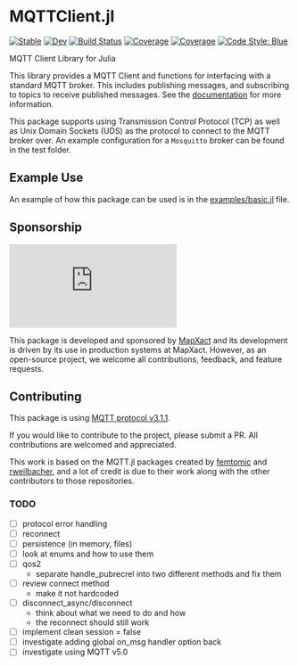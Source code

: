 # MQTTClient.jl

[![Stable](https://img.shields.io/badge/docs-stable-blue.svg)](https://JuliaMessaging.github.io/MQTTClient.jl/stable/)
[![Dev](https://img.shields.io/badge/docs-dev-blue.svg)](https://JuliaMessaging.github.io/MQTTClient.jl/dev/)
[![Build Status](https://github.com/JuliaMessaging/MQTTClient.jl/actions/workflows/CI.yml/badge.svg?branch=main)](https://github.com/JuliaMessaging/MQTTClient.jl/actions/workflows/CI.yml?query=branch%3Amain)
[![Coverage](https://codecov.io/gh/JuliaMessaging/MQTTClient.jl/branch/main/graph/badge.svg)](https://codecov.io/gh/JuliaMessaging/MQTTClient.jl)
[![Coverage](https://coveralls.io/repos/github/JuliaMessaging/MQTTClient.jl/badge.svg?branch=main)](https://coveralls.io/github/JuliaMessaging/MQTTClient.jl?branch=main)
[![Code Style: Blue](https://img.shields.io/badge/code%20style-blue-4495d1.svg)](https://github.com/invenia/BlueStyle)

MQTT Client Library for Julia

This library provides a MQTT Client and functions for interfacing with a standard MQTT broker. This includes publishing messages, and subscribing to topics to receive published messages. See the [documentation](https://JuliaMessaging.github.io/MQTTClient.jl) for more information.

This package supports using Transmission Control Protocol (TCP) as well as Unix Domain Sockets (UDS) as the protocol to connect to the MQTT broker over. An example configuration for a `Mosquitto` broker can be found in the test folder. 

## Example Use

An example of how this package can be used is in the [examples/basic.jl](examples/basic.jl) file.

## Sponsorship
![sponsor logo](https://www.volkerwessels.com/dynamics/modules/SFIL0200/view.php?fil_Id=366300&thumb_nr=26)

This package is developed and sponsored by [MapXact](https://mapxact.com/) and its development is driven by its use in production systems at MapXact. However, as an open-source project, we welcome all contributions, feedback, and feature requests.

## Contributing

This package is using [MQTT protocol v3.1.1](https://docs.oasis-open.org/mqtt/mqtt/v3.1.1/mqtt-v3.1.1.html).

If you would like to contribute to the project, please submit a PR. All contributions are welcomed and appreciated.

This work is based on the MQTT.jl packages created by [femtomic](https://github.com/femtomc/MQTT.jl) and [rweilbacher](https://github.com/rweilbacher/MQTT.jl), and a lot of credit is due to their work along with the other contributors to those repositories.

### TODO

- [ ] protocol error handling
- [ ] reconnect
- [ ] persistence (in memory, files)
- [ ] look at enums and how to use them
- [ ] qos2 
    * separate handle_pubrecrel into two different methods and fix them
- [ ] review connect method
    * make it not hardcoded
- [ ] disconnect_async/disconnect
    * think about what we need to do and how
    * the reconnect should still work
- [ ] implement clean session = false
- [ ] investigate adding global on_msg handler option back
- [ ] investigate using MQTT v5.0
